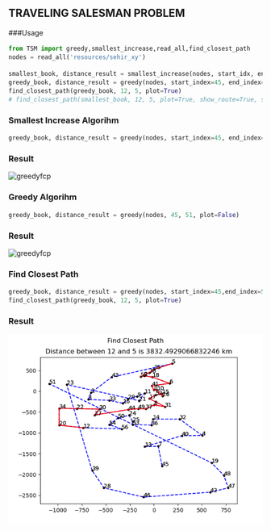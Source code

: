 ## TRAVELING SALESMAN PROBLEM
###Usage
```python
from TSM import greedy,smallest_increase,read_all,find_closest_path
nodes = read_all('resources/sehir_xy')

smallest_book, distance_result = smallest_increase(nodes, start_idx, end_idx, plot=True, plot_annotate=True)
greedy_book, distance_result = greedy(nodes, start_index=45, end_index=51, plot=False)
find_closest_path(greedy_book, 12, 5, plot=True)
# find_closest_path(smallest_book, 12, 5, plot=True, show_route=True, suptitle='Smallest Increase Algorithm Route')
```
### Smallest Increase Algorihm
```python
greedy_book, distance_result = greedy(nodes, start_index=45, end_index=51, plot=False)
```
### Result
![greedyfcp](https://media.giphy.com/media/VCsDjsWFzEVyhNwb90/giphy.gif)
### Greedy Algorihm
```python
greedy_book, distance_result = greedy(nodes, 45, 51, plot=False)
```
### Result
![greedyfcp](https://media.giphy.com/media/WU70bFnCg9GcxrVvWY/giphy.gif)

### Find Closest Path
```python
greedy_book, distance_result = greedy(nodes, start_index=45,end_index=51, plot=False)
find_closest_path(greedy_book, 12, 5, plot=True)
```
### Result
![greedyfcp](images/fcpgreedy.png)